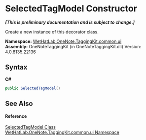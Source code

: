 # SelectedTagModel Constructor 
 _**\[This is preliminary documentation and is subject to change.\]**_

Create a new instance of this decorator class.

**Namespace:**&nbsp;<a href="043a9407-ac38-b3ac-7348-a6090af495ad.md">WetHatLab.OneNote.TaggingKit.common.ui</a><br />**Assembly:**&nbsp;OneNoteTaggingKit (in OneNoteTaggingKit.dll) Version: 4.0.8135.22136

## Syntax

**C#**<br />
``` C#
public SelectedTagModel()
```


## See Also


#### Reference
<a href="85c9b9b9-bb23-33cf-cd55-93e9d288ea45.md">SelectedTagModel Class</a><br /><a href="043a9407-ac38-b3ac-7348-a6090af495ad.md">WetHatLab.OneNote.TaggingKit.common.ui Namespace</a><br />